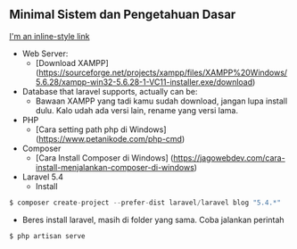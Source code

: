 ## Minimal Sistem dan Pengetahuan Dasar
[I'm an inline-style link](https://www.google.com)
- Web Server:
  - [Download XAMPP] (https://sourceforge.net/projects/xampp/files/XAMPP%20Windows/5.6.28/xampp-win32-5.6.28-1-VC11-installer.exe/download) 
- Database that laravel supports, actually can be:
  - Bawaan XAMPP yang tadi kamu sudah download, jangan lupa install dulu. Kalo udah ada versi lain, rename yang versi lama.
- PHP
  - [Cara setting path php di Windows] (https://www.petanikode.com/php-cmd)
- Composer
  - [Cara Install Composer di Windows] (https://jagowebdev.com/cara-install-menjalankan-composer-di-windows)
- Laravel 5.4
  - Install
 ```php
 $ composer create-project --prefer-dist laravel/laravel blog "5.4.*"
 ```
  - Beres install laravel, masih di folder yang sama. Coba jalankan perintah 
 ```php
 $ php artisan serve
 ```
